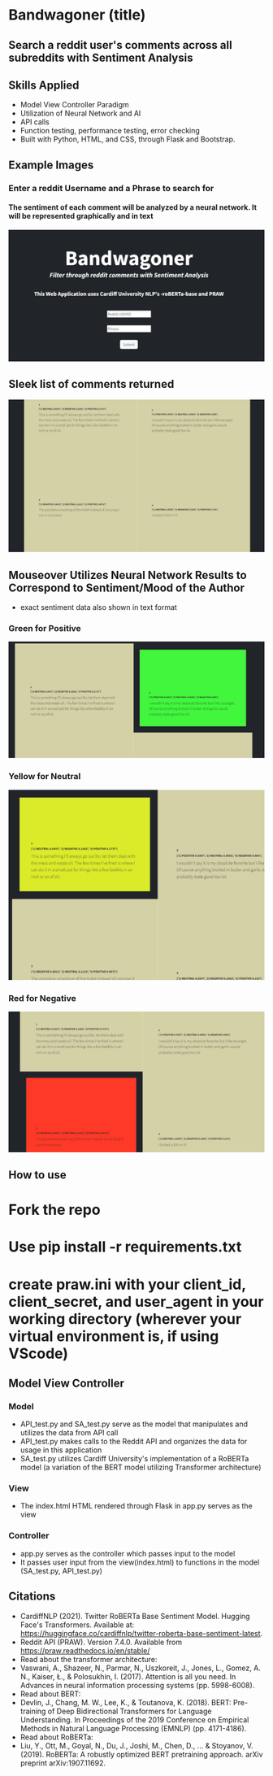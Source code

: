 # Bandwagoner (title)
## Search a reddit user's comments across all subreddits with Sentiment Analysis
## Skills Applied

- Model View Controller Paradigm
- Utilization of Neural Network and AI
- API calls
- Function testing, performance testing, error checking
- Built with Python, HTML, and CSS, through Flask and Bootstrap.


## Example Images

### Enter a reddit Username and a Phrase to search for
#### The sentiment of each comment will be analyzed by a neural network. It will be represented graphically and in text
![Alt Text](./readmeimages/1.JPG)
## Sleek list of comments returned
![Alt Text](./readmeimages/2.JPG)
## Mouseover Utilizes Neural Network Results to  Correspond to Sentiment/Mood of the Author
- exact sentiment data also shown in text format
### Green for Positive
![Alt Text](./readmeimages/3.jpg)
### Yellow for Neutral
![Alt Text](./readmeimages/4.jpg)
### Red for Negative
![Alt Text](./readmeimages/5.jpg)

## How to use
# Fork the repo
# Use pip install -r requirements.txt
# create praw.ini with your client_id, client_secret, and user_agent in your working directory (wherever your virtual environment is, if using VScode)






## Model View Controller
### Model
- API_test.py and SA_test.py serve as the model that manipulates and utilizes the data from API call
- API_test.py makes calls to the Reddit API and organizes the data for usage in this application
- SA_test.py utilizes Cardiff University's implementation of a RoBERTa model (a variation of the BERT model utilizing Transformer architecture)
### View
- The index.html HTML rendered through Flask in app.py serves as the view
### Controller
- app.py serves as the controller which passes input to the model
- It passes user input from the view(index.html) to functions in the model (SA_test.py, API_test.py)



## Citations
- CardiffNLP (2021). Twitter RoBERTa Base Sentiment Model. Hugging Face's Transformers. Available at: https://huggingface.co/cardiffnlp/twitter-roberta-base-sentiment-latest. 
- Reddit API (PRAW). Version 7.4.0. Available from https://praw.readthedocs.io/en/stable/
- Read about the transformer architecture:
- Vaswani, A., Shazeer, N., Parmar, N., Uszkoreit, J., Jones, L., Gomez, A. N., Kaiser, Ł., & Polosukhin, I. (2017). Attention is all you need. In Advances in neural information processing systems (pp. 5998-6008).
-  Read about BERT:
-  Devlin, J., Chang, M. W., Lee, K., & Toutanova, K. (2018). BERT: Pre-training of Deep Bidirectional Transformers for Language Understanding. In Proceedings of the 2019 Conference on Empirical Methods in Natural Language Processing (EMNLP) (pp. 4171-4186).
-  Read about RoBERTa:
-  Liu, Y., Ott, M., Goyal, N., Du, J., Joshi, M., Chen, D., ... & Stoyanov, V. (2019). RoBERTa: A robustly optimized BERT pretraining approach. arXiv preprint arXiv:1907.11692.


